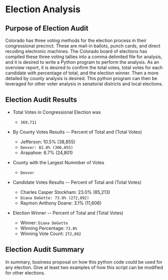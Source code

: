 # Election Analysis
## Purpose of Election Audit
Colorado has three voting methods for the election process in their congressional precinct.  These are mail-in ballots, punch cards, and direct recoding electronic machines.  The Colorado board of elections has compiled these three voting tallies into a comma delimited file for analysis, and it is desired to write a Python program to perform the analysis.  As an overview report, it is desired to confirm the total votes, total votes for each candidate with percentage of total, and the election winner.  Then a more detailed by county analysis is desired.  This python program can then be leveraged for other voter analysis in senatorial districts and local elections.

## Election Audit Results
* Total Votes in Congressional Election was
  *  ```369,711```

* By County Votes Results -- Percent of Total and (Total Votes)
    - Jefferson: 10.5% (38,855)
    - ```Denver: 82.8% (306,055)```
    - Arapahoe: 6.7% (24,801)  <br>

* County with the Largest Nummber of Votes
  * ```Denver```

* Candidate Votes Results -- Percent of Total and (Total Votes)
  - Charles Casper Stockham: 23.0% (85,213)
  - ```Diana DeGette: 73.8% (272,892)```
  - Raymon Anthony Doane: 3.1% (11,606)  <br>

* Election Winner -- Percent of Total and (Total Votes)
  - Winner: ```Diana DeGette```
  - Winning Percentage: ```73.8%```
  - Winning Vote Count: ```272,892```

## Election Audit Summary
In summary, business proposal on how this python code could be used for any election.  Give at least two examples of how this script can be modified for other elections.
